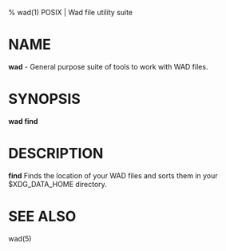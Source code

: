 % wad(1) POSIX | Wad file utility suite

NAME
====

**wad** - General purpose suite of tools to work with WAD files.

SYNOPSIS
========

**wad find**

DESCRIPTION
===========

**find**
Finds the location of your WAD files and sorts them in your
$XDG_DATA_HOME directory.

SEE ALSO
========

wad(5)
